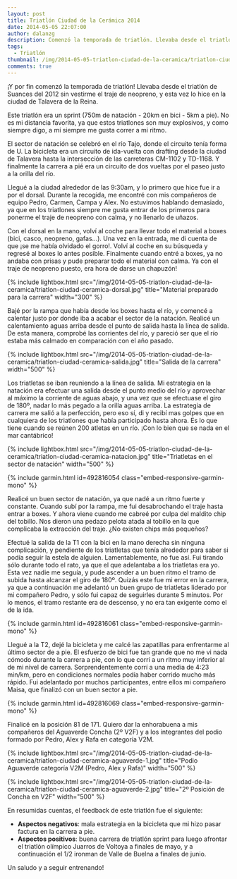 ```yaml
---
layout: post
title: Triatlón Ciudad de la Cerámica 2014
date: 2014-05-05 22:07:00
author: dalanzg
description: Comenzó la temporada de triatlón. Llevaba desde el triatlón de Suances del 2012 sin vestirme el traje de neopreno, y esta vez lo hice en la ciudad de Talavera de la Reina.
tags:
  - Triatlón
thumbnail: /img/2014-05-05-triatlon-ciudad-de-la-ceramica/triatlon-ciudad-ceramica-natacion.jpg
comments: true
---
```


¡Y por fin comenzó la temporada de triatlón! Llevaba desde el triatlón de Suances del 2012 sin vestirme el traje de neopreno, y esta vez lo hice en la ciudad de Talavera de la Reina.

Este triatlón era un sprint (750m de natación - 20km en bici - 5km a pie). No es mi distancia favorita, ya que estos triatlones son muy explosivos, y como siempre digo, a mí siempre me gusta correr a mi ritmo.

El sector de natación se celebró en el río Tajo, donde el circuito tenía forma de U. La bicicleta era un circuito de ida-vuelta con drafting desde la ciudad de Talavera hasta la intersección de las carreteras CM-1102 y TD-1168. Y finalmente la carrera a pié era un circuito de dos vueltas por el paseo justo a la orilla del río.

Llegué a la ciudad alrededor de las 9:30am, y lo primero que hice fue ir a por el dorsal. Durante la recogida, me encontré con mis compañeros de equipo Pedro, Carmen, Campa y Alex. No estuvimos hablando demasiado, ya que en los triatlones siempre me gusta entrar de los primeros para ponerme el traje de neopreno con calma, y no llenarlo de uñazos.

Con el dorsal en la mano, volví al coche para llevar todo el material a boxes (bici, casco, neopreno, gafas...). Una vez en la entrada, me di cuenta de que ¡se me había olvidado el gorro!. Volví al coche en su búsqueda y regresé al boxes lo antes posible. Finalmente cuando entré a boxes, ya no andaba con prisas y pude preparar todo el material con calma. Ya con el traje de neopreno puesto, era hora de darse un chapuzón!

{% include lightbox.html src="/img/2014-05-05-triatlon-ciudad-de-la-ceramica/triatlon-ciudad-ceramica-dorsal.jpg" title="Material preparado para la carrera" width="300" %}

Bajé por la rampa que había desde los boxes hasta el río, y comencé a calentar justo por donde iba a acabar el sector de la natación. Realicé un calentamiento aguas arriba desde el punto de salida hasta la línea de salida. De esta manera, comprobé las corrientes del río, y pareció ser que el río estaba más calmado en comparación con el año pasado.

{% include lightbox.html src="/img/2014-05-05-triatlon-ciudad-de-la-ceramica/triatlon-ciudad-ceramica-salida.jpg" title="Salida de la carrera" width="500" %}

Los triatletas se iban reuniendo a la línea de salida. Mi estrategia en la natación era efectuar una salida desde el punto medio del río y aprovechar al máximo la corriente de aguas abajo, y una vez que se efectuase el giro de 180º, nadar lo más pegado a la orilla aguas arriba. La estrategia de carrera me salió a la perfección, pero eso sí, di y recibí mas golpes que en cualquiera de los triatlones que había participado hasta ahora. Es lo que tiene cuando se reúnen 200 atletas en un río. ¡Con lo bien que se nada en el mar cantábrico!

{% include lightbox.html src="/img/2014-05-05-triatlon-ciudad-de-la-ceramica/triatlon-ciudad-ceramica-natacion.jpg" title="Triatletas en el sector de natación" width="500" %}

{% include garmin.html id=492816054 class="embed-responsive-garmin-mono" %}

Realicé un buen sector de natación, ya que nadé a un ritmo fuerte y constante. Cuando subí por la rampa, me fui desabrochando el traje hasta entrar a boxes. Y ahora viene cuando me cabreé por culpa del maldito chip del tobillo. Nos dieron una pedazo pelota atada al tobillo en la que complicaba la extracción del traje. ¿No existen chips más pequeños?

Efectué la salida de la T1 con la bici en la mano derecha sin ninguna complicación, y pendiente de los triatletas que tenía alrededor para saber si podía seguir la estela de alguien. Lamentablemente, no fue así. Fui tirando sólo durante todo el rato, ya que el que adelantaba a los triatletas era yo. Esta vez nadie me seguía, y pude ascender a un buen ritmo el tramo de subida hasta alcanzar el giro de 180º. Quizás este fue mi error en la carrera, ya que a continuación me adelantó un buen grupo de triatletas liderado por mi compañero Pedro, y sólo fui capaz de seguirles durante 5 minutos. Por lo menos, el tramo restante era de descenso, y no era tan exigente como el de la ida.

{% include garmin.html id=492816061 class="embed-responsive-garmin-mono" %}

Llegué a la T2, dejé la bicicleta y me calcé las zapatillas para enfrentarme al último sector de a pie. El esfuerzo de bici fue tan grande que no me vi nada cómodo durante la carrera a pie, con lo que corrí a un ritmo muy inferior al de mi nivel de carrera. Sorprendentemente corrí a una media de 4:23 min/km, pero en condiciones normales podía haber corrido mucho más rápido. Fui adelantado por muchos participantes, entre ellos mi compañero Maisa, que finalizó con un buen sector a pie.

{% include garmin.html id=492816069 class="embed-responsive-garmin-mono" %}

Finalicé en la posición 81 de 171. Quiero dar la enhorabuena a mis compañeros del Aguaverde Concha (2º V2F) y a los integrantes del podio formado por Pedro, Alex y Rafa en categoría V2M.

{% include lightbox.html src="/img/2014-05-05-triatlon-ciudad-de-la-ceramica/triatlon-ciudad-ceramica-aguaverde-1.jpg" title="Podio Aguaverde categoría V2M (Pedro, Alex y Rafa)" width="500" %}

{% include lightbox.html src="/img/2014-05-05-triatlon-ciudad-de-la-ceramica/triatlon-ciudad-ceramica-aguaverde-2.jpg" title="2º Posición de Concha en V2F" width="500" %}

En resumidas cuentas, el feedback de este triatlón fue el siguiente:

  - **Aspectos negativos**: mala estrategia en la bicicleta que mi hizo pasar factura en la carrera a pie.
  - **Aspectos positivos**: buena carrera de triatlón sprint para luego afrontar el triatlón olímpico Juarros de Voltoya a finales de mayo, y a continuación el 1/2 ironman de Valle de Buelna a finales de junio.

Un saludo y a seguir entrenando!
